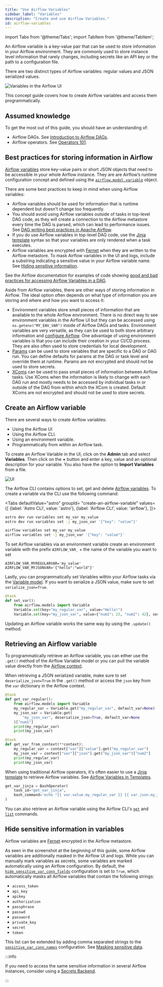 ```yaml
---
title: "Use Airflow Variables"
sidebar_label: "Variables"
description: "Create and use Airflow Variables."
id: airflow-variables
---
```


import Tabs from '@theme/Tabs';
import TabItem from '@theme/TabItem';

An Airflow variable is a key-value pair that can be used to store information in your Airflow environment. They are commonly used to store instance level information that rarely changes, including secrets like an API key or the path to a configuration file. 

There are two distinct types of Airflow variables: regular values and JSON serialized values. 

![Variables in the Airflow UI](/img/guides/airflow-variables_variables_in_UI.png)

This concept guide covers how to create Airflow variables and access them programmatically.

## Assumed knowledge

To get the most out of this guide, you should have an understanding of:

- Airflow DAGs. See [Introduction to Airflow DAGs](dags.md).
- Airflow operators. See [Operators 101](what-is-an-operator.md).

## Best practices for storing information in Airflow

[Airflow variables](https://airflow.apache.org/docs/apache-airflow/stable/core-concepts/variables.html#variables) store key-value pairs or short JSON objects that need to be accessible in your whole Airflow instance. They are are Airflow’s runtime configuration concept and defined using the [`airflow.model.variable`](https://airflow.apache.org/docs/apache-airflow/stable/_api/airflow/models/variable/index.html#module-airflow.models.variable) object. 

There are some best practices to keep in mind when using Airflow variables:

- Airflow variables should be used for information that is runtime dependent but doesn't change too frequently.
- You should avoid using Airflow variables outside of tasks in top-level DAG code, as they will create a connection to the Airflow metastore every time the DAG is parsed, which can lead to performance issues. See [DAG writing best practices in Apache Airflow](dag-best-practices.md#avoid-top-level-code-in-your-dag-file).
- If you do use Airflow variables in top-level DAG code, use the [Jinja template](templating.md) syntax so that your variables are only rendered when a task executes.
- Airflow variables are encrypted with [Fernet](https://github.com/fernet/spec/) when they are written to the Airflow metastore. To mask Airflow variables in the UI and logs, include a substring indicating a sensitive value in your Airflow variable name. See [Hiding sensitive information](#hiding-sensitive-information).

See the Airflow documentation for examples of code showing [good and bad practices for accessing Airflow Variables in a DAG](https://airflow.apache.org/docs/apache-airflow/stable/best-practices.html#airflow-variables).

Aside from Airflow variables, there are other ways of storing information in Airflow. The ideal option often depends on what type of information you are storing and where and how you want to access it:

- Environment variables store small pieces of information that are available to the whole Airflow environment. There is no direct way to see environment variables in the Airflow UI but they can be accessed using `os.getenv("MY_ENV_VAR")` inside of Airflow DAGs and tasks. Environment variables are very versatile, as they can be used to both store arbitrary information and [configure Airflow](https://airflow.apache.org/docs/apache-airflow/stable/howto/set-config.html). One advantage of using environment variables is that you can include their creation in your CI/CD process. They are also often used to store credentials for local development.
- [Params](airflow-params.md) can be used to store variables that are specific to a DAG or DAG run. You can define defaults for params at the DAG or task level and override them at runtime. Params are not encrypted and should not be used to store secrets.
- [XComs](airflow-passing-data-between-tasks.md) can be used to pass small pieces of information between Airflow tasks. Use XComs when the information is likely to change with each DAG run and mostly needs to be accessed by individual tasks in or outside of the DAG from within which the XCom is created. Default XComs are not encrypted and should not be used to store secrets.


## Create an Airflow variable

There are several ways to create Airflow variables:

- Using the Airflow UI
- Using the Airflow CLI.
- Using an environment variable.
- Programmatically from within an Airflow task.

To create an Airflow Variable in the UI, click on the **Admin** tab and select **Variables**. Then click on the **+** button and enter a key, value and an optional description for your variable. You also have the option to **Import Variables** from a file.

![UI](/img/guides/airflow-variables_UI.png)

The Airflow CLI contains options to set, get and delete [Airflow variables](https://airflow.apache.org/docs/apache-airflow/stable/cli-and-env-variables-ref.html#variables). To create a variable via the CLI use the following command:

<Tabs
    defaultValue="astro"
    groupId= "create-an-airflow-variable"
    values={[
        {label: 'Astro CLI', value: 'astro'},
        {label: 'Airflow CLI', value: 'airflow'},
    ]}>
<TabItem value="astro">

```sh
astro dev run variables set my_var my_value
astro dev run variables set -j my_json_var '{"key": "value"}'
```

</TabItem>

<TabItem value="airflow">


```sh
airflow variables set my_var my_value
airflow variables set -j my_json_var '{"key": "value"}'
```

</TabItem>

</Tabs>

To set Airflow variables via an environment variable create an environment variable with the prefix `AIRFLOW_VAR_` + the name of the variable you want to set

```text
AIRFLOW_VAR_MYREGULARVAR='my_value'
AIRFLOW_VAR_MYJSONVAR='{"hello":"world"}'
```


Lastly, you can programmatically set Variables within your Airflow tasks via the [Variable model](https://airflow.apache.org/docs/apache-airflow/stable/_api/airflow/models/variable/index.html#module-airflow.models.variable). If you want to serialize a JSON value, make sure to set `serialize_json=True`.

```python
@task
def set_var():
    from airflow.models import Variable
    Variable.set(key="my_regular_var", value="Hello!")
    Variable.set(key="my_json_var", value={"num1": 23, "num2": 42}, serialize_json=True)
```

Updating an Airflow variable works the same way by using the `.update()` method.

## Retrieving an Airflow variable

To programmatically retrieve an Airflow variable, you can either use the `.get()` method of the Airflow Variable model or you can pull the variable value directly from the [Airflow context](airflow-context).

When retrieving a JSON serialized variable, make sure to set `deserialize_json=True` in the `.get()` method or access the `json` key from the `var` dictionary in the Airflow context.

```python
@task
def get_var_regular():
    from airflow.models import Variable
    my_regular_var = Variable.get("my_regular_var", default_var=None)
    my_json_var = Variable.get(
        "my_json_var", deserialize_json=True, default_var=None
    )["num1"]
    print(my_regular_var)
    print(my_json_var)

@task
def get_var_from_context(**context):
    my_regular_var = context["var"]["value"].get("my_regular_var")
    my_json_var = context["var"]["json"].get("my_json_var")["num2"]
    print(my_regular_var)
    print(my_json_var)
```

When using traditional Airflow operators, it's often easier to use a [Jinja template](templating.md) to retrieve Airflow variables. See [Airflow Variables in Templates](https://airflow.apache.org/docs/apache-airflow/stable/templates-ref.html#airflow-variables-in-templates).

```python
get_var_jinja = BashOperator(
    task_id="get_var_jinja",
    bash_command='echo "{{ var.value.my_regular_var }} {{ var.json.my_json_var.num2 }}"',
)
```

You can also retrieve an Airflow variable using the Airflow CLI's [`get`](https://airflow.apache.org/docs/apache-airflow/stable/cli-and-env-variables-ref.html#get_repeat3) and [`list`](https://airflow.apache.org/docs/apache-airflow/stable/cli-and-env-variables-ref.html#list_repeat8) commands. 

## Hide sensitive information in variables

Airflow variables are [Fernet](https://github.com/fernet/spec/) encrypted in the Airflow metastore.

As seen in the screenshot at the beginning of this guide, some Airflow variables are additionally masked in the Airflow UI and logs. While you can manually mark variables as secrets, some variables are marked automatically using an Airflow configuration. By default, the [`hide_sensitive_var_conn_fields`](https://airflow.apache.org/docs/apache-airflow/stable/configurations-ref.html#hide-sensitive-var-conn-fields) configuration is set to `True`, which automatically masks all Airflow variables that contain the following strings:

- `access_token`
- `api_key`
- `apikey`
- `authorization`
- `passphrase`
- `passwd`
- `password`
- `private_key`
- `secret`
- `token`

This list can be extended by adding comma separated strings to the [`sensitive_var_conn_names`](https://airflow.apache.org/docs/apache-airflow/stable/configurations-ref.html#sensitive-var-conn-names) configuration. See [Masking sensitive data](https://airflow.apache.org/docs/apache-airflow/stable/administration-and-deployment/security/secrets/mask-sensitive-values.html).

:::info

If you need to access the same sensitive information in several Airflow instances, consider using a [Secrets Backend](https://airflow.apache.org/docs/apache-airflow/stable/administration-and-deployment/security/secrets/secrets-backend/index.html).

:::